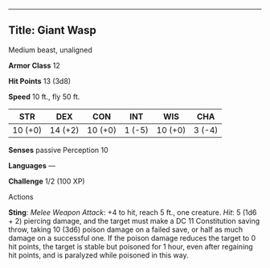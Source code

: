 -------------------------
Title: Giant Wasp
-------------------------


Medium beast, unaligned

**Armor Class** 12

**Hit Points** 13 (3d8)

**Speed** 10 ft., fly 50 ft.

| STR    | DEX     | CON     | INT     | WIS     | CHA
|---------| -------- |--------- |--------- |---------| --------
| 10 (+0)   | 14 (+2)   | 10 (+0)   | 1 (-5)   | 10 (+0)   | 3 (-4)

**Senses** passive Perception 10

**Languages** —

**Challenge** 1/2 (100 XP)


Actions

**Sting**: *Melee Weapon Attack*: +4 to hit, reach 5 ft.,
one creature. *Hit*: 5 (1d6 + 2) piercing damage, and the target
must make a DC 11 Constitution saving throw, taking 10 (3d6) poison
damage on a failed save, or half as much damage on a successful one.
If the poison damage reduces the target to 0 hit points, the target
is stable but poisoned for 1 hour, even after regaining hit points,
and is paralyzed while poisoned in this way.

